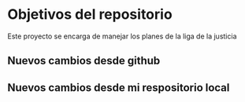 # Objetivos del repositorio

Este proyecto se encarga de manejar los planes de la liga de la justicia

## Nuevos cambios desde github

## Nuevos cambios desde mi respositorio local
